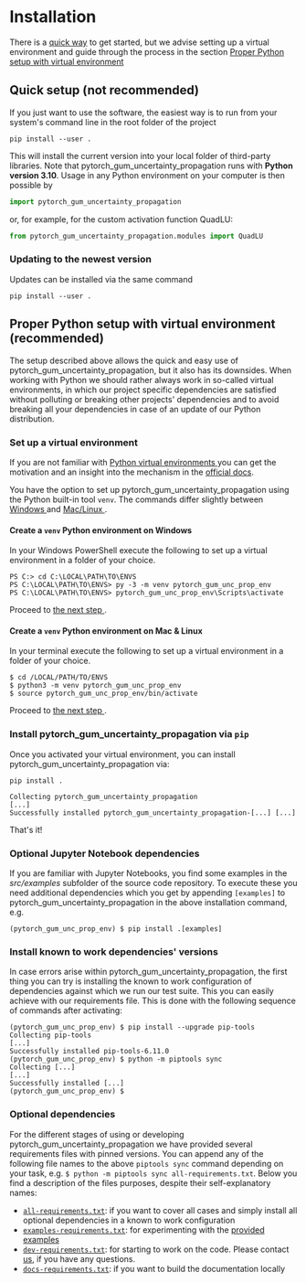 # Installation

There is a [quick way](#quick-setup-not-recommended) to get started, but we advise 
setting up a virtual environment and guide through the process in the section
[Proper Python setup with virtual environment
](#proper-python-setup-with-virtual-environment--recommended)

## Quick setup (**not recommended**)

If you just want to use the software, the easiest way is to run from your
system's command line in the root folder of the project

```shell
pip install --user .
```

This will install the current version into your local folder of third-party libraries. 
Note that pytorch_gum_uncertainty_propagation runs with **Python 
version 3.10**. Usage in any Python environment on your computer is then possible by

```python
import pytorch_gum_uncertainty_propagation
```

or, for example, for the custom activation function QuadLU:

```python
from pytorch_gum_uncertainty_propagation.modules import QuadLU
```

### Updating to the newest version

Updates can be installed via the same command

```shell
pip install --user .
```

## Proper Python setup with virtual environment  (**recommended**)

The setup described above allows the quick and easy use of
pytorch_gum_uncertainty_propagation, but it also has its downsides. 
When working with Python we should rather always work in so-called virtual 
environments, in which our project specific dependencies are satisfied without 
polluting or breaking other projects' dependencies and to avoid breaking all your 
dependencies in case of an update of our Python distribution.

### Set up a virtual environment

If you are not familiar with [Python virtual environments
](https://docs.python.org/3/glossary.html#term-virtual-environment) you can get the
motivation and an insight into the mechanism in the
[official docs](https://docs.python.org/3/tutorial/venv.html).

You have the option to set up pytorch_gum_uncertainty_propagation 
using the Python built-in tool 
`venv`. The commands differ slightly between [Windows
](#create-a-venv-python-environment-on-windows) and [Mac/Linux
](#create-a-venv-python-environment-on-mac--linux).

#### Create a `venv` Python environment on Windows

In your Windows PowerShell execute the following to set up a virtual environment in
a folder of your choice.

```shell
PS C:> cd C:\LOCAL\PATH\TO\ENVS
PS C:\LOCAL\PATH\TO\ENVS> py -3 -m venv pytorch_gum_unc_prop_env
PS C:\LOCAL\PATH\TO\ENVS> pytorch_gum_unc_prop_env\Scripts\activate
```

Proceed to [the next step
](#install-pytorch_gum_uncertainty_propagation-via-pip).

#### Create a `venv` Python environment on Mac & Linux

In your terminal execute the following to set up a virtual environment in a folder
of your choice.

```shell
$ cd /LOCAL/PATH/TO/ENVS
$ python3 -m venv pytorch_gum_unc_prop_env
$ source pytorch_gum_unc_prop_env/bin/activate
```

Proceed to [the next step
](#install-pytorch_gum_uncertainty_propagation-via-pip).

### Install pytorch_gum_uncertainty_propagation via `pip`

Once you activated your virtual environment, you can install
pytorch_gum_uncertainty_propagation via:

```shell
pip install .
```

```shell
Collecting pytorch_gum_uncertainty_propagation
[...]
Successfully installed pytorch_gum_uncertainty_propagation-[...] [...]
```

That's it!

### Optional Jupyter Notebook dependencies

If you are familiar with Jupyter Notebooks, you find some examples in the _src/examples_
subfolder of the source code repository. To execute these you need additional 
dependencies which you get by appending `[examples]` to
pytorch_gum_uncertainty_propagation in the above installation command, 
e.g.

```shell
(pytorch_gum_unc_prop_env) $ pip install .[examples]
```

### Install known to work dependencies' versions

In case errors arise within pytorch_gum_uncertainty_propagation, 
the first thing you can try is installing the known to work configuration of 
dependencies against which we run our test suite. This you can easily achieve with 
our requirements file. This is done with the following sequence of commands after 
activating:

```shell
(pytorch_gum_unc_prop_env) $ pip install --upgrade pip-tools
Collecting pip-tools
[...]
Successfully installed pip-tools-6.11.0
(pytorch_gum_unc_prop_env) $ python -m piptools sync
Collecting [...]
[...]
Successfully installed [...]
(pytorch_gum_unc_prop_env) $
```

### Optional dependencies

For the different stages of using or developing pytorch_gum_uncertainty_propagation we 
have provided several requirements files with pinned versions. You can append any of 
the following file names to the above `piptools sync` command depending on your task,
e.g. `$ python -m piptools sync all-requirements.txt`. Below you find a description 
of the files purposes, despite their self-explanatory names:

- [`all-requirements.txt`](https://github.com/BjoernLudwigPTB/pytorch_gum_uncertainty_propagation/blob/main/all-requirements.txt):
  if you want to cover all cases and simply install all optional dependencies in a
  known to work configuration
- [`examples-requirements.txt`](https://github.com/BjoernLudwigPTB/pytorch_gum_uncertainty_propagation/blob/main/examples-requirements.txt): 
  for experimenting with the [provided
  examples](https://pytorch-gum-uncertainty-propagation.readthedocs.io/en/latest/examples.html)
- [`dev-requirements.txt`](https://github.com/BjoernLudwigPTB/pytorch_gum_uncertainty_propagation/blob/main/dev-requirements.txt):
  for starting to work on the code. Please contact
  [us](https://github.com/BjoernLudwigPTB/pytorch_gum_uncertainty_propagation/graphs/contributors),
  if you have any questions.
- [`docs-requirements.txt`](https://github.com/BjoernLudwigPTB/pytorch_gum_uncertainty_propagation/blob/main/docs-requirements.txt):
  if you want to build the documentation locally
